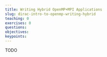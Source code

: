 ```yaml
---
title: Writing Hybrid OpenMP+MPI Applications
slug: dirac-intro-to-openmp-writing-hybrid
teaching: 0
exercises: 0
questions:
objectives:
keypoints:
---
```


TODO

